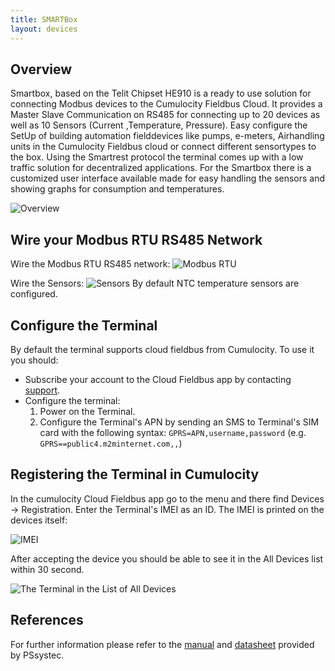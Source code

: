 ```yaml
---
title: SMARTBox
layout: devices
---
```


## Overview

Smartbox, based on the Telit Chipset HE910 is a ready to use solution for connecting Modbus devices to the Cumulocity Fieldbus Cloud. It provides a Master Slave Communication on RS485 for connecting up to 20 devices as well as 10 Sensors (Current ,Temperature, Pressure). Easy configure the SetUp of building automation fielddevices like pumps, e-meters, Airhandling units in the Cumulocity Fieldbus cloud or connect different sensortypes to the box. Using the Smartrest protocol the terminal comes up with a low traffic solution for decentralized applications. For the Smartbox there is a customized user interface available made for easy handling the sensors and showing graphs for consumption and temperatures. 

![Overview](/guides/devices/smartbox/overview.png)

## Wire your Modbus RTU RS485 Network

Wire the Modbus RTU RS485 network: 
![Modbus RTU](/guides/devices/smartbox/modbus.png)

Wire the Sensors:
![Sensors](/guides/devices/smartbox/sensors.png)
By default NTC temperature sensors are configured. 

## Configure the Terminal

By default the terminal supports cloud fieldbus from Cumulocity. To use it you should:
* Subscribe your account to the Cloud Fieldbus app by contacting [support](https://support.cumulocity.com).
* Configure the terminal:
  1. Power on the Terminal.
  2. Configure the Terminal's APN by sending an SMS to Terminal's SIM card with the following syntax: `GPRS=APN,username,password` (e.g. `GPRS==public4.m2minternet.com,,`)

## Registering the Terminal in Cumulocity

In the cumulocity Cloud Fieldbus app go to the menu and there find Devices -> Registration. Enter the Terminal's IMEI as an ID. The IMEI is printed on the devices itself:

![IMEI](/guides/devices/smartbox-modbus/imei.png)

After accepting the device you should be able to see it in the All Devices list within 30 second.

![The Terminal in the List of All Devices](/guides/devices/smartbox-modbus/terminal-in-all-devices.png)

## References

For further information please refer to the [manual](/guides/devices/smartbox/Manual_Smartbox_29-09-2016.pdf) and [datasheet](/guides/devices/smartbox/Datasheet_Smartbox_29-09-2016.pdf) provided by PSsystec.

